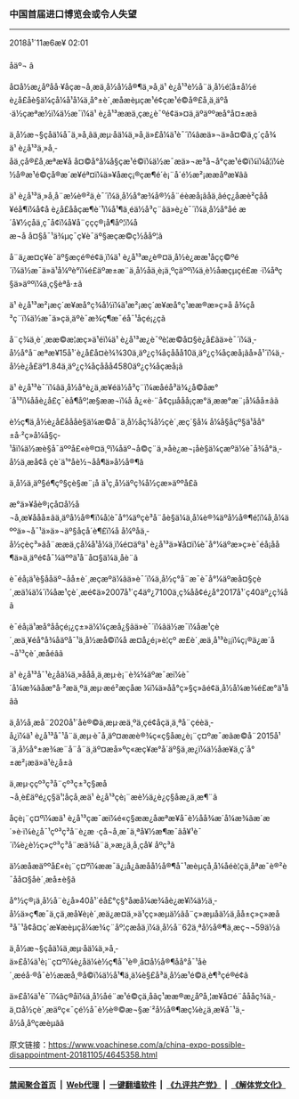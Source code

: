 ### 中国首届进口博览会或令人失望
------------------------

<div class="published">
 <span class="date" title="ä¸­å½æ¶é´">
  <time datetime="2018-11-06T02:01:28+08:00">
   2018å¹´11æ6æ¥ 02:01
  </time>
 </span>
</div>
<br/>
<div class="wsw">
 <span class="dateline">
  åäº¬ â
 </span>
 <p>
  å¤å½æ¿åºåå·¥åçæ¬å¸æä¸­å½å½å®¶ä¸»å¸­ä¹ è¿å¹³è½å¨ä¸­å½é¦å±å½éè¿å£åè§ä¼çå¼å¹å¼ä¸å°±è´¸æåæèµç­æ¹é¢çæ¹é©å®£å¸ä¸äºå·ä½çæªæ½ï¼ä½æ¯ï¼ä¹ è¿å¹³ææä¸çæ¿è¯ºé¢ä»¤ä¸äºäººæå°å¤±æã
 </p>
 <p>
  ä¸­å½æ¬§çåä¼å¯ä¸»å¸­ãä¸æµ·åä¼ä¸»å¸­ä»£å¼ä¹è¯´ï¼âæä»¬ä»å¤©ä¸ç´ç­å¾ä¹ è¿å¹³ä¸»å¸­åä¸çå®£å¸æªæ¥å å¤©å°å¼å§çæ¹é©ï¼ä½æ¯æä»¬æ³å¬å°çæ¹é©ï¼ï¼å¦ï¼è½å®æ¹é©çå®æ´æ­¥éª¤ï¼ä»¥åæç¡®çæ¶é´è¡¨å´é½æ²¡ææåºæ¥âã
 </p>
 <p>
  ä¹ è¿å¹³ä¸»å¸­å¨æ¼è®²ä¸­è¯´ï¼ä¸­å½å°æ¾å®½å¨éèæå¡ãåä¸ãéç¿åæè²çåå¥éå¶ï¼å¢å è¿å£ååçæ¶è´¹ï¼å¹¶ä¸éä½å³ç¨ãä»è¿è¯´ï¼ä¸­å½å°åé æ´å¥½çåä¸ç¯å¢ï¼å¥å¨ççç®¡å¶åº¦ï¼åæ¬å å¤§å¯¹ä¾µç¯ç¥è¯äº§æçæ©ç½ååº¦ã
 </p>
 <p>
  å¨ä¿æ¤ç¥è¯äº§æçé®é¢ä¸ï¼ä¹ è¿å¹³æ¿è®¤ä¸­å½è¿ææ¹åçç©ºé´ï¼ä½æ¯ä»ä¹å¼ºè°ï¼é£äºæ±æ¨ä¸­å½åä¸è¡ä¸ºçäººï¼ä¸è½åæçµç­é£æ ·ï¼åªç§ä»äººï¼ä¸ç§èªå·±ã
 </p>
 <p>
  ä¹ è¿å¹³æ²¡æç´æ¥æå°ç¾å½ï¼ä¹æ²¡æç´æ¥æå°ç¹ææ®æ»ç»å å¾çå³ç¨ï¼ä½æ¯ä»çä¸äºè¯æ¾ç¶æ¯éå¯¹åçé¡¿çã
 </p>
 <p>
  å¨ç¾ä¸­è´¸ææ©æ¦æç»­ä¹éï¼ä¹ è¿å¹³æ¿è¯ºè¦æ©å¤§è¿å£ãä»è¯´ï¼ä¸­å½å°å¨æªæ¥15å¹´è¿å£å¤è¾¾30ä¸äº¿ç¾åçååå10ä¸äº¿ç¾åçæå¡ãå»å¹´ï¼ä¸­å½è¿å£äº1.84ä¸äº¿ç¾åçååå4580äº¿ç¾åçæå¡ã
 </p>
 <p>
  ä¹ è¿å¹³è¯´ï¼âä¸­å½å°è¿ä¸æ­¥éä½å³ç¨ï¼æåéå³ä¾¿å©åæ°´å¹³ï¼ååè¿å£ç¯èå¶åº¦æ§ææ¬ï¼å å¿«è·¨å¢çµå­åå¡ç­æ°ä¸ææ°æ¨¡å¼åå±âã
 </p>
 <p>
  è½ç¶ä¸­å½è¿å£åååè§ä¼æ©å¨ä¸­å½åç¾å½çè´¸æç´§å¼ å¼å§åçº§ä¹åå°±å·²ç»å¼å§ç­¹åï¼ä½æè§å¯äººå£«è®¤ä¸ºï¼åäº¬å©ç¨ä¸»åè¿æ¬¡åè§ä¼çæºä¼è¯å¾å°ä¸­å½ä¸æ­å¢å çè´­ä¹°åè½¬åå¶ä»å½å®¶ã
 </p>
 <p>
  ä¸­å½ä¸­äº§é¶çº§çè§æ¨¡å ä¹ç¸å½äºç¾å½çæ»äººå£ã
 </p>
 <p>
  æ°ä»¥åè®¡çå¤å½å¬å¸æ¥ååå±ãä¸äºå½å®¶ï¼å¦è¯å°¼äºçè³å¨åè§ä¼ä¸å¼è®¾äºå½å®¶é¦ï¼å¸å¼äººä»¬å¯¹ä»ä»¬äº§åçå´è¶£ï¼å å¼ºåä¸­å½çèç³»ãå¨ææä¸çå¼å¹å¼ä¸ï¼é¤äºä¹ è¿å¹³ä»¥å¤ï¼è¯å°¼äºæ»ç»è¯éå¡åå¶ä»ä¸äºé¢å¯¼äººä¹å¨å¤§ä¼ä¸åè¨ã
 </p>
 <p>
  è¯éå¡ä¹è§ååäº¬åå±è´¸æçæºä¼ãä»è¯´ï¼ä¸­å½ç°å¨æ¯è¯å°¼äºæå¤§çè´¸æä¼ä¼´ï¼åæ¹çè´¸æé¢ä»2007å¹´ç4äº¿7100ä¸ç¾åå¢é¿å°2017å¹´ç40äº¿ç¾åã
 </p>
 <p>
  è¯éå¡ä¹æå°ååçé¡¿ç±»ä¼¼çæå¿§ãä»è¯´ï¼âä½æ¯ï¼åæ¹çè´¸æä¸¥éå°å¾åäºå¯¹ä¸­å½æå©ï¼å æ­¤å¿é¡»è¦çº æ­£è´¸æä¸å¹³è¡¡ï¼ç¡®ä¿æ´å¬å¹³çè´¸æåéâã
 </p>
 <p>
  ä¹ è¿å¹³å¯¹è¿åä¼ä¸»ååå¸ä¸æµ·è¡¨è¾¾äºæ¯æï¼è¯´å¼æ¾ãåæ°å·²æä¸ºä¸æµ·æé²æçåæ ¼ï¼ä»åå°ç»§ç»­âé¢ä¸­å½å¼æ¾é£æ°ä¹åâã
 </p>
 <p>
  ä¸­å½å¸æå¨2020å¹´åè®©ä¸æµ·æä¸ºä¸çé¢åçä¸ä¸ªå¨çéèä¸­å¿ï¼ä¹ è¿å¹³å¯¹å¨ä¸æµ·è¯å¸äº¤ææè®¾ç«ç§åæ¿è¡¨ç¤ºæ¯æãæ©å¨2015å¹´ä¸­å½å°±æ¾æ¨å¨å¨ä¸äº¤æå»ºç«æç¥æ°å´äº§ä¸æ¿ï¼ä½åæ¥ä¸ç´å°±æ²¡æä»ä¹è¿å±ã
 </p>
 <p>
  ä¸æµ·ççº³ç³å¨çº³ç±³ç§æå¬å¸è£äºé¿ç§ä¹¦åçå¸æä¹ è¿å¹³çè¡¨æè½ä¿è¿ç§åæ¿ä¸æ¶¨ã
 </p>
 <p>
  åçè¡¨ç¤ºï¼æä¹ è¿å¹³çæ¯æï¼é«ç§ææ¿åæªæ¥å¯è½åå¾æ´å¼æ¾ãæ´æ´»è·ï¼è¿å¯¹çº³ç³å¨è¿æ ·çå¬å¸æ¯ä¸ªå¥½æ¶æ¯ãå¥¹è¯´ï¼è¿è½ç»çº³ç³å¨æä¾å¨ä¸»æ¿ä¸å¸çå¥ åºç³ã
 </p>
 <p>
  ä½æåæäººå£«è¡¨ç¤ºï¼ææ¯ä¿¡å¿ãæåå½å®¶å¯¹æèµçå¸å¼åéè¦çä¸åªæ¯è®²è¯åå¤§åè´¸æå±è§ã
 </p>
 <p>
  å°½ç®¡ä¸­å½å¨è¿å»40å¹´éå£°ç§°åæå¼æ¾åè¿æ­¥ï¼ä½ä¸­å½ä»ç¶æ¯ä¸çä¸æå¥è¡è´¸æä¿æ¤ä¸»ä¹çç»æµä½ãå¨ç»æµåä½ä¸åå±ç»ç»æå³å¯¹å¢å¤ç´æ¥æèµçå¼æ¾ç¨åº¦çæåä¸­ï¼ä¸­å½å¨62ä¸ªå½å®¶ä¸­æç¬¬59ä½ã
 </p>
 <p>
  ä¸­å½æ¬§çåä¼ä¸æµ·åä¼ä¸»å¸­ä»£å¼ä¹è¡¨ç¤ºï¼è¿åä¼è½ç¶å¯¹è®¸å¤å½å®¶åå°å¯¹åè´¸æéå·®å¯è½ææå¸®å©ï¼ä½å¹¶ä¸ä¼è§£å³ä¸­å½æ¹é©ä¸è¶³çé®é¢ã
 </p>
 <p>
  ä»£å¼ä¹è¯´ï¼âç®åï¼ä¸­å½åé¨æ¹é©çä¸åãç¹ææ®æ¿åºå¸¦æ¥å¤é¨åååç¾ä¸­ä¸¤å½çè´¸æäºç«¯ç­é½å¯è½è®©æ¬§æ´²å½å®¶æç¼è¿ä¸æ­¥å¯¹ä¸­å½å¸åºçæèµãâ
 </p>
</div>

原文链接：https://www.voachinese.com/a/china-expo-possible-disappointment-20181105/4645358.html


------------------------
#### [禁闻聚合首页](https://github.com/gfw-breaker/banned-news/blob/master/README.md) &nbsp;|&nbsp; [Web代理](https://github.com/gfw-breaker/open-proxy/blob/master/README.md) &nbsp;|&nbsp;  [一键翻墙软件](https://github.com/gfw-breaker/nogfw/blob/master/README.md) &nbsp;|&nbsp; [《九评共产党》](https://github.com/gfw-breaker/9ping.md/blob/master/README.md#九评之一评共产党是什么) &nbsp;|&nbsp; [《解体党文化》](https://github.com/gfw-breaker/jtdwh.md/blob/master/README.md#绪论)